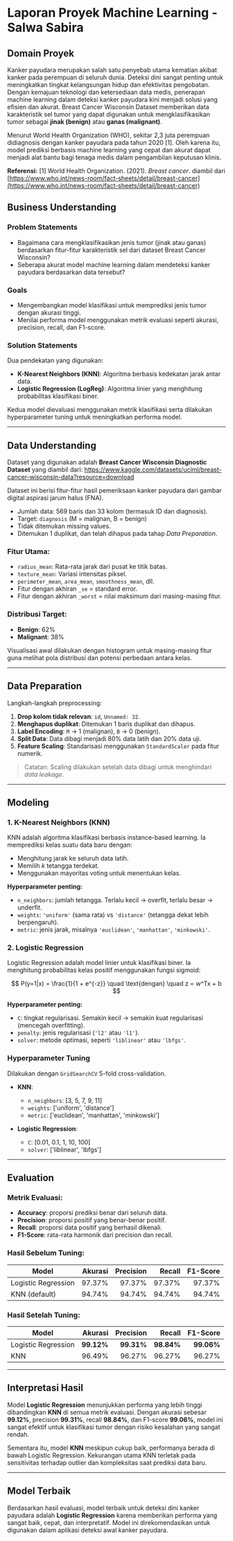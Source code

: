 # Laporan Proyek Machine Learning - Salwa Sabira

## Domain Proyek

Kanker payudara merupakan salah satu penyebab utama kematian akibat kanker pada perempuan di seluruh dunia. Deteksi dini sangat penting untuk meningkatkan tingkat kelangsungan hidup dan efektivitas pengobatan. Dengan kemajuan teknologi dan ketersediaan data medis, penerapan machine learning dalam deteksi kanker payudara kini menjadi solusi yang efisien dan akurat. Breast Cancer Wisconsin Dataset memberikan data karakteristik sel tumor yang dapat digunakan untuk mengklasifikasikan tumor sebagai **jinak (benign)** atau **ganas (malignant)**.

Menurut World Health Organization (WHO), sekitar 2,3 juta perempuan didiagnosis dengan kanker payudara pada tahun 2020 \[1]. Oleh karena itu, model prediksi berbasis machine learning yang cepat dan akurat dapat menjadi alat bantu bagi tenaga medis dalam pengambilan keputusan klinis.

**Referensi:**
\[1] World Health Organization. (2021). *Breast cancer*. diambil dari [https://www.who.int/news-room/fact-sheets/detail/breast-cancer](https://www.who.int/news-room/fact-sheets/detail/breast-cancer)


## Business Understanding

### Problem Statements
- Bagaimana cara mengklasifikasikan jenis tumor (jinak atau ganas) berdasarkan fitur-fitur karakteristik sel dari dataset Breast Cancer Wisconsin?
- Seberapa akurat model machine learning dalam mendeteksi kanker payudara berdasarkan data tersebut?

### Goals
- Mengembangkan model klasifikasi untuk memprediksi jenis tumor dengan akurasi tinggi.
- Menilai performa model menggunakan metrik evaluasi seperti akurasi, precision, recall, dan F1-score.

### Solution Statements
Dua pendekatan yang digunakan:

- **K-Nearest Neighbors (KNN)**: Algoritma berbasis kedekatan jarak antar data.
- **Logistic Regression (LogReg)**: Algoritma linier yang menghitung probabilitas klasifikasi biner.

Kedua model dievaluasi menggunakan metrik klasifikasi serta dilakukan hyperparameter tuning untuk meningkatkan performa model.

---

## Data Understanding

Dataset yang digunakan adalah **Breast Cancer Wisconsin Diagnostic Dataset** yang diambil dari:
https://www.kaggle.com/datasets/uciml/breast-cancer-wisconsin-data?resource=download

Dataset ini berisi fitur-fitur hasil pemeriksaan kanker payudara dari gambar digital aspirasi jarum halus (FNA).

- Jumlah data: 569 baris dan 33 kolom (termasuk ID dan diagnosis).
- Target: `diagnosis` (M = malignan, B = benign)
- Tidak ditemukan missing values.
- Ditemukan 1 duplikat, dan telah dihapus pada tahap *Data Preparation*.

### Fitur Utama:
- `radius_mean`: Rata-rata jarak dari pusat ke titik batas.
- `texture_mean`: Variasi intensitas piksel.
- `perimeter_mean`, `area_mean`, `smoothness_mean`, dll.
- Fitur dengan akhiran `_se` = standard error.
- Fitur dengan akhiran `_worst` = nilai maksimum dari masing-masing fitur.

### Distribusi Target:
- **Benign**: 62%
- **Malignant**: 38%

Visualisasi awal dilakukan dengan histogram untuk masing-masing fitur guna melihat pola distribusi dan potensi perbedaan antara kelas.

---

## Data Preparation

Langkah-langkah preprocessing:

1. **Drop kolom tidak relevan**: `id`, `Unnamed: 32`.
2. **Menghapus duplikat**: Ditemukan 1 baris duplikat dan dihapus.
3. **Label Encoding**: `M` → 1 (malignan), `B` → 0 (benign).
4. **Split Data**: Data dibagi menjadi 80% data latih dan 20% data uji.
5. **Feature Scaling**: Standarisasi menggunakan `StandardScaler` pada fitur numerik.

> Catatan: Scaling dilakukan setelah data dibagi untuk menghindari *data leakage*.

---

## Modeling

### 1. K-Nearest Neighbors (KNN)

KNN adalah algoritma klasifikasi berbasis instance-based learning. Ia memprediksi kelas suatu data baru dengan:

- Menghitung jarak ke seluruh data latih.
- Memilih *k* tetangga terdekat.
- Menggunakan mayoritas voting untuk menentukan kelas.

**Hyperparameter penting:**
- `n_neighbors`: jumlah tetangga. Terlalu kecil → overfit, terlalu besar → underfit.
- `weights`: `'uniform'` (sama rata) vs `'distance'` (tetangga dekat lebih berpengaruh).
- `metric`: jenis jarak, misalnya `'euclidean'`, `'manhattan'`, `'minkowski'`.

### 2. Logistic Regression

Logistic Regression adalah model linier untuk klasifikasi biner. Ia menghitung probabilitas kelas positif menggunakan fungsi sigmoid:
  
$$
P(y=1|x) = \frac{1}{1 + e^{-z}} \quad \text{dengan} \quad z = w^Tx + b
$$

**Hyperparameter penting:**
- `C`: tingkat regularisasi. Semakin kecil → semakin kuat regularisasi (mencegah overfitting).
- `penalty`: jenis regularisasi (`'l2'` atau `'l1'`).
- `solver`: metode optimasi, seperti `'liblinear'` atau `'lbfgs'`.

### Hyperparameter Tuning

Dilakukan dengan `GridSearchCV` 5-fold cross-validation.

- **KNN**:
  - `n_neighbors`: [3, 5, 7, 9, 11]
  - `weights`: ['uniform', 'distance']
  - `metric`: ['euclidean', 'manhattan', 'minkowski']

- **Logistic Regression**:
  - `C`: [0.01, 0.1, 1, 10, 100]
  - `solver`: ['liblinear', 'lbfgs']

---

## Evaluation

### Metrik Evaluasi:
- **Accuracy**: proporsi prediksi benar dari seluruh data.
- **Precision**: proporsi positif yang benar-benar positif.
- **Recall**: proporsi data positif yang berhasil dikenali.
- **F1-Score**: rata-rata harmonik dari precision dan recall.

### Hasil Sebelum Tuning:

| Model              | Akurasi | Precision | Recall | F1-Score |
|--------------------|--------:|----------:|-------:|---------:|
| Logistic Regression| 97.37%  | 97.37%    | 97.37% | 97.37%   |
| KNN (default)      | 94.74%  | 94.74%     | 94.74%  | 94.74%    |

### Hasil Setelah Tuning:

| Model              | Akurasi | Precision | Recall | F1-Score |
|--------------------|--------:|----------:|-------:|---------:|
| Logistic Regression| **99.12%** | **99.31%** | **98.84%** | **99.06%** |
| KNN                | 96.49%  | 96.27%    | 96.27% | 96.27%   |

---

## Interpretasi Hasil

Model **Logistic Regression** menunjukkan performa yang lebih tinggi dibandingkan **KNN** di semua metrik evaluasi. Dengan akurasi sebesar **99.12%**, precision **99.31%**, recall **98.84%**, dan F1-score **99.06%**, model ini sangat efektif untuk klasifikasi tumor dengan risiko kesalahan yang sangat rendah.

Sementara itu, model **KNN** meskipun cukup baik, performanya berada di bawah Logistic Regression. Kekurangan utama KNN terletak pada sensitivitas terhadap outlier dan kompleksitas saat prediksi data baru.

---

## Model Terbaik

Berdasarkan hasil evaluasi, model terbaik untuk deteksi dini kanker payudara adalah **Logistic Regression** karena memberikan performa yang sangat baik, cepat, dan interpretatif. Model ini direkomendasikan untuk digunakan dalam aplikasi deteksi awal kanker payudara.

